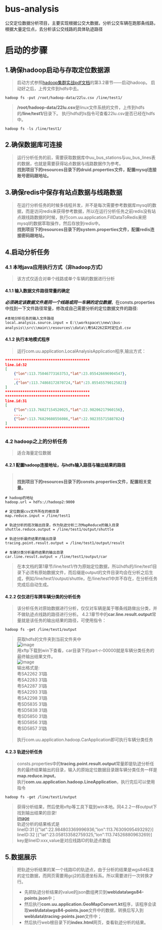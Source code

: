 # bus-analysis
公交定位数据分析项目，主要实现根据公交大数据，分析公交车辆在跑那条线路，根据大量定位点，去分析该公交线路的具体轨迹路径


# 启动的步骤
## 1.确保hadoop启动与存取定位数据源
>启动方式参照[hadoop集群实战pdf文档](https://my.oschina.net/song27/blog/1587198)的第3.2章节——启动hadoop。
启动好之后，上传文件到hdfs中去。
```
hadoop fs -put /root/hadoop-data/22lu.csv /line/test1/
```
><b>/root/hadoop-data/22lu.csv</b>是linux文件系统的文件，上传到hdfs的<b>/line/test1/</b>目录下。
执行hdfs的ls指令可查看22lu.csv是否已经在hdfs中。
```
hadoop fs -ls /line/test1/
```
## 2.确保数据库可连接
>运行分析任务的前，需要获取数据库中uu_bus_stations与uu_bus_lines表的数据，也就是需要获得站点数据与线路数据作为参考。<br><b>找到项目下的resources目录下的druid.properties文件，配置mysql连接账号密码跟地址。</b>
## 3.确保redis中保存有站点数据与线路数据
>在运行分析任务的时候多线程并发，并不是每次需要参考数据库mysql的数据，而是访问redis来获得参考数据，所以在运行分析任务之前redis没有站点跟线路数据的时候，执行com.uu.application.FillDataToRedis来把mysql的数据萃取操作，然后存放到redis中。<br>
<b>找到项目下的resources目录下的system.properties文件，配置redis连接密码跟地址。</b>
## 4.启动分析任务
### 4.1 本地java应用执行方式（非hadoop方式）
>该方式仅适合对单个线路或单个车辆的数据进行分析
#### 4.1.1 输入数据文件路径常量的确定
*<b>必须确定该数据文件是同一个线路或同一车辆的定位数据</b>*，在consts.properties中找到一下文件路径常量，修改成自己需要分析的定位数据文件的路径:
``` 
#本地分析任务的输入文件路径
local.analysis.source.input = E:\\workspace\\new\\bus-analysis\\src\\main\\resources\\data\\粤SA2262实时定位点.csv
```
#### 4.1.2 执行本地模式程序
>运行com.uu.application.LocalAnalysisApplication程序,输出方式：
``` json
***************************************
line.id:32
[
    {"lon":113.75046773163753,"lat":23.055426696904547},
    ...
    ,{"lon":113.74868172870724,"lat":23.055455790125823}
]
***************************************
***************************************
line.id:31
[
    {"lon":113.76827154520025,"lat":22.98206217960156},
    ...,
    {"lon":113.76829608556086,"lat":22.982355715887824}
]
***************************************
```
### 4.2 hadoop之上的分析任务
>适合海量定位数据
#### 4.2.1 配置hadoop连接地址，与hdfs输入路径与输出结果的路径
><br>
><b>找到项目下的resources目录下的consts.properties文件，配置相关变量。</b>
```
# hadoop的地址
hadoop.url = hdfs://hadoop2:9000

# 定位数据csv文件所在的根目录
map.reduce.input = /line/test1

# 轨迹分析的班次输出目录，作为轨迹分析二次MapReduce的输入目录
shuttle.reduce.output = /line/test1/output/shuttle

# 轨迹分析最终结果的输出目录
tracing.point.result.output = /line/test1/output/result

# 车辆分类分析最终结果的输出目录
car.line.result.output = /line/test1/output/car
```
>在本文档的第1章节/line/test1/作为原始定位数据，所以hdfs的/line/test1目录下必须有原始数据文件，而后缀是output的文件目录均会在分析之后生成，例如/line/test1/output/shuttle，在/line/test1中并不存在，在分析任务完成后自动生成。

#### 4.2.2 仅仅进行车牌车辆分类的分析任务
>该分析任务对原始数据进行分析，仅仅对车辆是属于哪条线路做出分类，并不做轨迹点线路的路径进行分析。
4.2.1章节中的<b>car.line.result.output</b>常量就是该任务的输出结果的路径，可使用指令：
```
hadoop fs -get /line/test1/output
```
>获取hdfs的文件夹到当前文件夹中<br>
![image](https://note.youdao.com/yws/res/1229/WEBRESOURCE258b7b38f2f21abf7e838fc1aab17afc)<br>
用xftp下载到win下查看，car目录下的part-r-00000就是车辆分类任务的最终输出结果文件。<br>![image](https://note.youdao.com/yws/res/1234/WEBRESOURCE329604d173ec24790e9d32e35b9d67dc)<br>
输出格式是:<br>
粤SA2262	31路<br>
粤SA2283	31路<br>
粤SA2287	31路<br>
粤SA2293	31路<br>
粤SA2298	31路<br>
粤SD5835	31路<br>
粤SD5838	31路<br>
粤SD5850	31路<br>
粤SD5856	31路<br>
粤SD5857	31路<br><br>
>执行com.uu.application.hadoop.CarApplication即可执行车辆分类任务

#### 4.2.3 轨迹分析任务
>consts.properties中的<b>tracing.point.result.output</b>常量即是轨迹分析任务的最终结果输出的目录，输入的原始定位数据目录跟车辆分类任务一样是<b>map.reduce.input</b>。<br>
执行<b>com.uu.application.hadoop.LineApplication</b>，执行完后可以使用指令
```
hadoop fs -get /line/test1/output
```
>获得分析结果，然后使用xftp等工具下载到win本地。同4.2.2一样output下找到输出结果的目录!<br>[image](https://note.youdao.com/yws/res/1260/WEBRESOURCE9f90f3c9b01c08a5622f108f5462f652)<br>
>轨迹分析的结果格式是<br>
lineID:31	[{"lat":22.984803369996936,"lon":113.76309095493292}]<br>
lineID:32	[{"lat":23.058133582759325,"lon":113.74526880963269}]<br>
key是lineID:xxx,value是对应线路ID的轨迹点数组

## 5.数据展示
>把轨迹分析结果的某一个线路ID的轨迹点，由于分析的结果是wgs84标准的定位数据，而网页需要用gcj2的高德坐标系。所以需要进行一次转换才行。
>* 先把轨迹分析结果的value的json数组拷贝到<b>web\data\wgs84-points.json</b>中；
>* 然后执行<b>com.uu.application.GeoMapConvert.kt</b>程序，该程序会读取<b>web\data\wgs84-points.json</b>文件中的数据，转换后写入到<b>web\data\tracing-points.json</b>文件中；
>* 然后执行web根目录下的<b>index.html</b>网页，查看轨迹分析的结果。